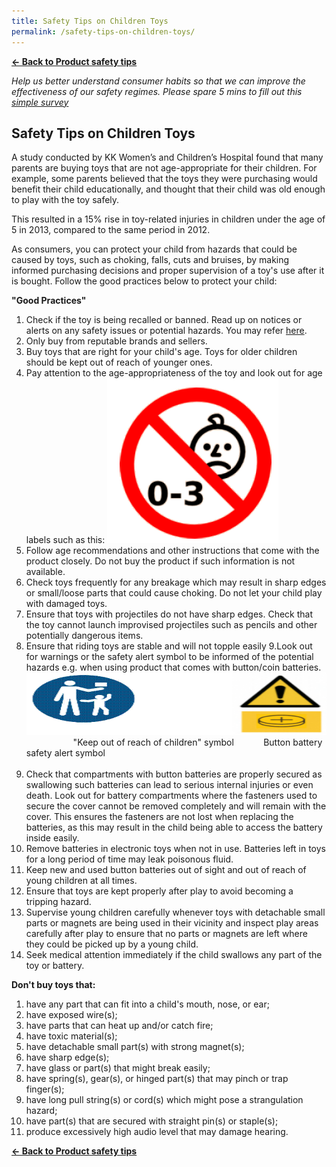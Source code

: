```yaml
---
title: Safety Tips on Children Toys
permalink: /safety-tips-on-children-toys/
---
```

**[&#8592; Back to Product safety tips](/consumers/product-safety-tips/children-product)**

*Help us better understand consumer habits so that we can improve the effectiveness of our safety regimes. Please spare 5 mins to fill out this [simple survey](https://form.gov.sg/63a160c3cf15ee00129a4ab4)*

## Safety Tips on Children Toys
A study conducted by KK Women’s and Children’s Hospital found that many parents are buying toys that are not age-appropriate for their children. For example, some parents believed that the toys they were purchasing would benefit their child educationally, and thought that their child was old enough to play with the toy safely.

This resulted in a 15% rise in toy-related injuries in children under the age of 5 in 2013, compared to the same period in 2012.

As consumers, you can protect your child from hazards that could be caused by toys, such as choking, falls, cuts and bruises, by making informed purchasing decisions and proper supervision of a toy's use after it is bought. Follow the good practices below to protect your child:

**"Good Practices"** <br>
1. Check if the toy is being recalled or banned. Read up on notices or alerts on any safety issues or potential hazards. You may refer [here](https://www.consumerproductsafety.gov.sg/consumers/product-safety-alerts-and-recalls/children-apparel).
2. Only buy from reputable brands and sellers.
3. Buy toys that are right for your child's age. Toys for older children should be kept out of reach of younger ones.
4. Pay attention to the age-appropriateness of the toy and look out for age labels such as this:
<img src="/images/product-safety-tips/age-appropriateness-labels-of-the-toy.png" alt="age appropriateness labels of the toy" style="width:274px;height:264px;"><br>
5. Follow age recommendations and other instructions that come with the product closely. Do not buy the product if such information is not available.
6. Check toys frequently for any breakage which may result in sharp edges or small/loose parts that could cause choking. Do not let your child play with damaged toys.
7. Ensure that toys with projectiles do not have sharp edges. Check that the toy cannot launch improvised projectiles such as pencils and other potentially dangerous items.
8. Ensure that riding toys are stable and will not topple easily
9.Look out for warnings or the safety alert symbol to be informed of the potential hazards e.g. when using product that comes with button/coin batteries.
<img src="/images/product-safety-tips/keep-out-of-children-button-battery-symbol.png" style="width:600px;height:100px;"><br>
&nbsp;&nbsp;&nbsp;&nbsp;&nbsp;&nbsp;&nbsp;&nbsp;&nbsp;&nbsp;&nbsp;&nbsp;&nbsp;&nbsp;&nbsp;&nbsp;&nbsp;&nbsp;&nbsp;"Keep out of reach of children" symbol&nbsp;&nbsp;&nbsp;&nbsp;&nbsp;&nbsp;&nbsp;&nbsp;&nbsp;&nbsp;&nbsp;&nbsp;Button battery safety alert symbol<br><br>
10. Check that compartments with button batteries are properly secured as swallowing such batteries can lead to serious internal injuries or even death. Look out for battery compartments where the fasteners used to secure the cover cannot be removed completely and will remain with the cover. This ensures the fasteners are not lost when replacing the batteries, as this may result in the child being able to access the battery inside easily.
11. Remove batteries in electronic toys when not in use. Batteries left in toys for a long period of time may leak poisonous fluid.
12. Keep new and used button batteries out of sight and out of reach of young children at all times.
13. Ensure that toys are kept properly after play to avoid becoming a tripping hazard.
14. Supervise young children carefully whenever toys with detachable small parts or magnets are being used in their vicinity and inspect play areas carefully after play to ensure that no parts or magnets are left where they could be picked up by a young child.
15. Seek medical attention immediately if the child swallows any part of the toy or battery.

**Don't buy toys that:** <br>
1. have any part that can fit into a child's mouth, nose, or ear; <br>
2. have exposed wire(s); <br>
3. have parts that can heat up and/or catch fire; <br>
4. have toxic material(s); <br>
5. have detachable small part(s) with strong magnet(s); <br>
6. have sharp edge(s); <br>
7. have glass or part(s) that might break easily; <br>
8. have spring(s), gear(s), or hinged part(s) that may pinch or trap finger(s); <br>
9. have long pull string(s) or cord(s) which might pose a strangulation hazard; <br>
10. have part(s) that are secured with straight pin(s) or staple(s); <br>
11. produce excessively high audio level that may damage hearing.


**[&#8592; Back to Product safety tips](/consumers/product-safety-tips/children-product)**